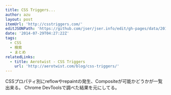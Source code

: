 ```yaml
---
title: CSS Triggers...
author: azu
layout: post
itemUrl: 'http://csstriggers.com/'
editJSONPath: 'https://github.com/jser/jser.info/edit/gh-pages/data/2014/07/index.json'
date: '2014-07-29T04:27:22Z'
tags:
  - CSS
  - 検索
  - まとめ
relatedLinks:
  - title: Aerotwist - CSS Triggers
    url: 'http://aerotwist.com/blog/css-triggers/'
---
```

CSSプロパティ別にreflowやrepaintの発生、Compositeが可能かどうかが一覧出来る。
Chrome DevToolsで調べた結果を元にしてる。
